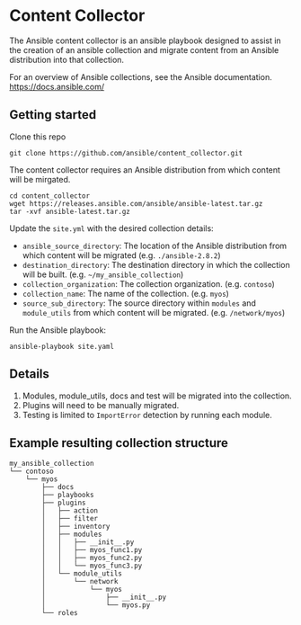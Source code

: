 # Content Collector

The Ansible content collector is an ansible playbook designed to assist in the creation of an ansible collection and migrate content from an Ansible distribution into that collection.

For an overview of Ansible collections, see the Ansible documentation. https://docs.ansible.com/

## Getting started

Clone this repo

```
git clone https://github.com/ansible/content_collector.git
```

The content collector requires an Ansible distribution from which content will be mirgated.

```
cd content_collector
wget https://releases.ansible.com/ansible/ansible-latest.tar.gz
tar -xvf ansible-latest.tar.gz
```

Update the `site.yml` with the desired collection details:

- `ansible_source_directory`: The location of the Ansible distribution from which content will be migrated (e.g. `./ansible-2.8.2`)
- `destination_directory`: The destination directory in which the collection will be built. (e.g. `~/my_ansible_collection`)
- `collection_organization`: The collection organization. (e.g. `contoso`)
- `collection_name`: The name of the collection. (e.g. `myos`)
- `source_sub_directory`: The source directory within `modules` and `module_utils` from which content will be migrated. (e.g. `/network/myos`)

Run the Ansible playbook:

```
ansible-playbook site.yaml
```

## Details

1) Modules, module_utils, docs and test will be migrated into the collection.
2) Plugins will need to be manually migrated.
3) Testing is limited to `ImportError` detection by running each module.

## Example resulting collection structure

```
my_ansible_collection
└── contoso
    └── myos
        ├── docs
        ├── playbooks
        ├── plugins
        │   ├── action
        │   ├── filter
        │   ├── inventory
        │   ├── modules
        │   │   ├── __init__.py
        │   │   ├── myos_func1.py
        │   │   ├── myos_func2.py
        │   │   └── myos_func3.py
        │   └── module_utils
        │       └── network
        │           └── myos
        │               ├── __init__.py
        │               └── myos.py
        └── roles
```
